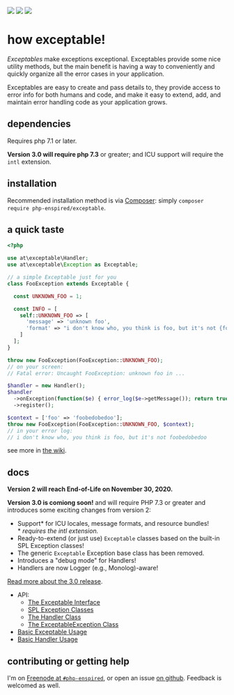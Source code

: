 ![](https://img.shields.io/github/release/php-enspired/exceptable.svg)  ![](https://img.shields.io/badge/PHP-7.1-blue.svg?colorB=8892BF)  ![](https://img.shields.io/badge/license-GPL_3.0_only-blue.svg)

how exceptable!
===============

_Exceptables_ make exceptions exceptional.  Exceptables provide some nice utility methods, but the main benefit is having a way to conveniently and quickly organize all the error cases in your application.

Exceptables are easy to create and pass details to, they provide access to error info for both humans and code, and make it easy to extend, add, and maintain error handling code as your application grows.

dependencies
------------

Requires php 7.1 or later.

**Version 3.0 will require php 7.3** or greater; and ICU support will require the `intl` extension.

installation
------------

Recommended installation method is via [Composer](https://getcomposer.org/): simply `composer require php-enspired/exceptable`.

a quick taste
-------------
```php
<?php

use at\exceptable\Handler;
use at\exceptable\Exception as Exceptable;

// a simple Exceptable just for you
class FooException extends Exceptable {

  const UNKNOWN_FOO = 1;

  const INFO = [
    self::UNKNOWN_FOO => [
      'message' => 'unknown foo',
      'format' => "i don't know who, you think is foo, but it's not {foo}"
    ]
  ];
}

throw new FooException(FooException::UNKNOWN_FOO);
// on your screen:
// Fatal error: Uncaught FooException: unknown foo in ...

$handler = new Handler();
$handler
  ->onException(function($e) { error_log($e->getMessage()); return true; })
  ->register();

$context = ['foo' => 'foobedobedoo'];
throw new FooException(FooException::UNKNOWN_FOO, $context);
// in your error log:
// i don't know who, you think is foo, but it's not foobedobedoo
```

see more in [the wiki](https://github.com/php-enspired/exceptable/wiki).

docs
----

**Version 2 will reach End-of-Life on November 30, 2020.**

**Version 3.0 is comiong soon!** and will require PHP 7.3 or greater and introduces some exciting changes from version 2:
- Support* for ICU locales, message formats, and resource bundles!\
  \* _requires the intl extension._
- Ready-to-extend (or just use) `Exceptable` classes based on the built-in SPL Exception classes!
- The generic `Exceptable` Exception base class has been removed.
- Introduces a "debug mode" for Handlers!
- Handlers are now Logger (e.g., Monolog)-aware!

[Read more about the 3.0 release](https://github.com/php-enspired/exceptable/wiki/new-in-3.0).

- API:
  - [The Exceptable Interface](https://github.com/php-enspired/exceptable/wiki/API:-The-Exceptable-Interface)
  - [SPL Exception Classes](https://github.com/php-enspired/exceptable/wiki/API:-SPL-Exception-Classes)
  - [The Handler Class](https://github.com/php-enspired/exceptable/wiki/API:-The-Handler-Class)
  - [The ExceptableException Class](https://github.com/php-enspired/exceptable/wiki/API:-The-ExceptableException-Class)
- [Basic Exceptable Usage](https://github.com/php-enspired/exceptable/wiki/Usage:-Exceptables)
- [Basic Handler Usage](https://github.com/php-enspired/exceptable/wiki/Usage:-Handlers)

contributing or getting help
----------------------------

I'm on [Freenode at `#php-enspired`](http://webchat.freenode.net?channels=%23php-enspired&uio=d4), or open an issue [on github](https://github.com/php-enspired/exceptable/issues).  Feedback is welcomed as well.
